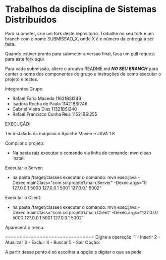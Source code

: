 # Trabalhos da disciplina de Sistemas Distribuídos

Para submeter, crie um fork deste repositorio. Trabalhe no seu fork e um branch com o nome SUBMISSAO_X, onde X é o número da entrega a ser feita. 

Quando estiver pronto para submeter a versao final, faca um pull request para este fork aqui.

Para cada submissão, altere o arquivo README.md ***NO SEU BRANCH*** para conter o nome dos componentes do grupo e instruções de como executar o projeto e testes.


Integrantes Grupo:
 - Rafael Faria Macedo          11621BSI243
 - Isadora Rocha de Paula       11421BSI246
 - Gabriel Vieira Dias		    11321BSI240
 - Rafael Francisco Cunha Reis  11521BSI255


EXECUÇÃO:

Ter instalado na máquina o Apache Maven e JAVA 1.8

Compilar o projeto:
 - Na pasta raiz executar o comando via linha de comando:
    mvn clean install


Executar o Server:
- na pasta /target/classes executar o comando:
   mvn exec:java -Dexec.mainClass="com.sd.projeto1.main.Server" -Dexec.args="0 127.0.0.1 5000 127.0.0.1 5001 127.0.0.1 5002"

Executar o Client:
- na pasta /target/classes executar o comando:
   mvn exec:java -Dexec.mainClass="com.sd.projeto1.main.Client" -Dexec.args="127.0.0.1 5000 127.0.0.1 5001 127.0.0.1 5002"


Aparecerá o menu:

===============================
Digite a operação:
1 - Inserir
2 - Atualizar
3 - Excluir
4 - Buscar
5 - Sair
Opção:

A partir desse ponto é só escolher a opção e digitar o que se pede
